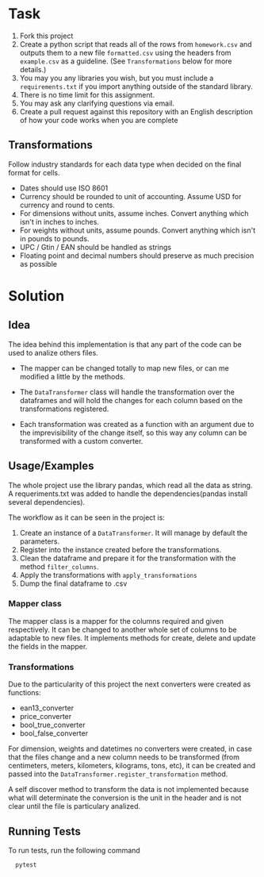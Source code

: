 # Task

1. Fork this project
2. Create a python script that reads all of the rows from `homework.csv` and outputs them to a new file `formatted.csv` using the headers from `example.csv` as a guideline.  (See `Transformations` below for more details.)
3. You may you any libraries you wish, but you must include a `requirements.txt` if you import anything outside of the standard library.
4. There is no time limit for this assignment.
5. You may ask any clarifying questions via email.
6. Create a pull request against this repository with an English description of how your code works when you are complete

## Transformations

Follow industry standards for each data type when decided on the final format for cells.

* Dates should use ISO 8601
* Currency should be rounded to unit of accounting. Assume USD for currency and round to cents.
* For dimensions without units, assume inches. Convert anything which isn't in inches to inches.
* For weights without units, assume pounds. Convert anything which isn't in pounds to pounds.
* UPC / Gtin / EAN should be handled as strings
* Floating point and decimal numbers should preserve as much precision as possible

# Solution
## Idea
The idea behind this implementation is that any part of the code can be used to analize others files.
* The mapper can be changed totally to map new files, or can me modified a little by the methods.

* The `DataTransformer` class will handle the transformation over the dataframes and will hold the changes for each column based on the transformations registered.

* Each transformation was created as a function with an argument due to the imprevisibility of the change itself, so this way any column can be transformed with a custom converter.

## Usage/Examples

The whole project use the library pandas, which read all the data as string.
A requeriments.txt was added to handle the dependencies(pandas install several dependencies).

The workflow as it can be seen in the project is:
1. Create an instance of a `DataTransformer`. It will manage by default the parameters.
2. Register into the instance created before the transformations.
3. Clean the dataframe and prepare it for the transformation with the method `filter_columns`.
4. Apply the transformations with `apply_transformations`
5. Dump the final dataframe to .csv

### Mapper class

The mapper class is a mapper for the columns required and given respectively. It can be changed to another whole set of columns to be adaptable to new files.
It implements methods for create, delete and update the fields in the mapper.

### Transformations

Due to the particularity of this project the next converters were created as functions:
* ean13_converter
* price_converter
* bool_true_converter
* bool_false_converter

For dimension, weights and datetimes no converters were created, in case that the files change and a new column needs to be transformed (from centimeters, meters, kilometers, kilograms, tons, etc), it can be created and passed into the `DataTransformer.register_transformation` method.

A self discover method to transform the data is not implemented because what will determinate the conversion is the unit in the header and is not clear until the file is particulary analized.


## Running Tests

To run tests, run the following command

```bash
  pytest
```